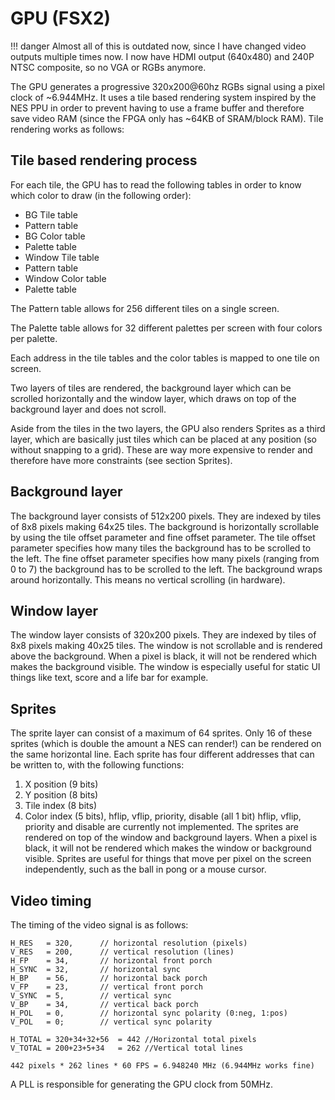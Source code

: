 # GPU (FSX2)

!!! danger
    Almost all of this is outdated now, since I have changed video outputs multiple times now. I now have HDMI output (640x480) and 240P NTSC composite, so no VGA or RGBs anymore.

The GPU generates a progressive 320x200@60hz RGBs signal using a pixel clock of ~6.944MHz.
It uses a tile based rendering system inspired by the NES PPU in order to prevent having to use a frame buffer and therefore save video RAM (since the FPGA only has ~64KB of SRAM/block RAM). Tile rendering works as follows:


## Tile based rendering process
For each tile, the GPU has to read the following tables in order to know which color to draw (in the following order):

- BG Tile table
- Pattern table
- BG Color table
- Palette table
- Window Tile table
- Pattern table
- Window Color table
- Palette table

The Pattern table allows for 256 different tiles on a single screen.

The Palette table allows for 32 different palettes per screen with four colors per palette.

Each address in the tile tables and the color tables is mapped to one tile on screen.

Two layers of tiles are rendered, the background layer which can be scrolled horizontally and the window layer, which draws on top of the background layer and does not scroll.

Aside from the tiles in the two layers, the GPU also renders Sprites as a third layer, which are basically just tiles which can be placed at any position (so without snapping to a grid). These are way more expensive to render and therefore have more constraints (see section Sprites).

## Background layer
The background layer consists of 512x200 pixels. They are indexed by tiles of 8x8 pixels making 64x25 tiles. The background is horizontally scrollable by using the tile offset parameter and fine offset parameter. The tile offset parameter specifies how many tiles the background has to be scrolled to the left. The fine offset parameter specifies how many pixels (ranging from 0 to 7) the background has to be scrolled to the left. The background wraps around horizontally. This means no vertical scrolling (in hardware).

## Window layer
The window layer consists of 320x200 pixels. They are indexed by tiles of 8x8 pixels making 40x25 tiles. The window is not scrollable and is rendered above the background. When a pixel is black, it will not be rendered which makes the background visible. The window is especially useful for static UI things like text, score and a life bar for example.

## Sprites
The sprite layer can consist of a maximum of 64 sprites. Only 16 of these sprites (which is double the amount a NES can render!) can be rendered on the same horizontal line. Each sprite has four different addresses that can be written to, with the following functions:
1. X position (9 bits)
2. Y position (8 bits)
3. Tile index (8 bits)
4. Color index (5 bits), hflip, vflip, priority, disable (all 1 bit)
hflip, vflip, priority and disable are currently not implemented.
The sprites are rendered on top of the window and background layers. When a pixel is black, it will not be rendered which makes the window or background visible. Sprites are useful for things that move per pixel on the screen independently, such as the ball in pong or a mouse cursor.


## Video timing
The timing of the video signal is as follows:
``` text
H_RES   = 320,      // horizontal resolution (pixels)
V_RES   = 200,      // vertical resolution (lines)
H_FP    = 34,       // horizontal front porch
H_SYNC  = 32,       // horizontal sync
H_BP    = 56,       // horizontal back porch
V_FP    = 23,       // vertical front porch
V_SYNC  = 5,        // vertical sync
V_BP    = 34,       // vertical back porch
H_POL   = 0,        // horizontal sync polarity (0:neg, 1:pos)
V_POL   = 0;        // vertical sync polarity

H_TOTAL = 320+34+32+56  = 442 //Horizontal total pixels
V_TOTAL = 200+23+5+34   = 262 //Vertical total lines

442 pixels * 262 lines * 60 FPS = 6.948240 MHz (6.944MHz works fine)
```
A PLL is responsible for generating the GPU clock from 50MHz.